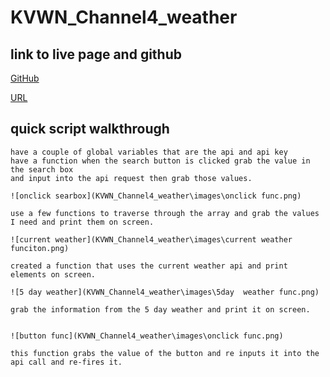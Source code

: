 # KVWN_Channel4_weather

## link to live page and github

[GitHub](https://github.com/Matt1cheney/KVWN_Channel4_weather)

[URL](https://matt1cheney.github.io/KVWN_Channel4_weather/)

## quick script walkthrough
    have a couple of global variables that are the api and api key
    have a function when the search button is clicked grab the value in the search box 
    and input into the api request then grab those values.

    ![onclick searbox](KVWN_Channel4_weather\images\onclick func.png)

    use a few functions to traverse through the array and grab the values I need and print them on screen.
    
    ![current weather](KVWN_Channel4_weather\images\current weather funciton.png)

    created a function that uses the current weather api and print elements on screen.

    ![5 day weather](KVWN_Channel4_weather\images\5day  weather func.png)

    grab the information from the 5 day weather and print it on screen.


    ![button func](KVWN_Channel4_weather\images\onclick func.png)

    this function grabs the value of the button and re inputs it into the api call and re-fires it.

